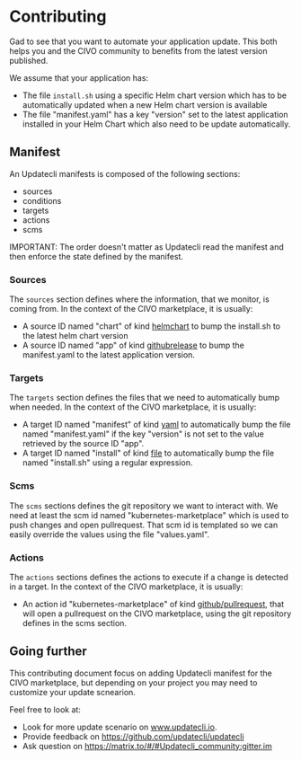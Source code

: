 # Contributing

Gad to see that you want to automate your application update.
This both helps you and the CIVO community to benefits from the latest version published.

We assume that your application has:

* The file `install.sh` using a specific Helm chart version which has to be automatically updated when a new Helm chart version is available
* The file "manifest.yaml" has a key "version" set to the latest application installed in your Helm Chart which also need to be update automatically.

## Manifest

An Updatecli manifests is composed of the following sections:

* sources
* conditions
* targets
* actions
* scms

IMPORTANT: The order doesn't matter as Updatecli read the manifest and then enforce the state defined by the manifest.

### Sources

The `sources` section defines where the information, that we monitor, is coming from.
In the context of the CIVO marketplace, it is usually:

* A source ID named "chart" of kind [helmchart](https://www.updatecli.io/docs/plugins/resource/helm_chart/) to bump the install.sh to the latest helm chart version
* A source ID named "app" of kind [githubrelease](https://www.updatecli.io/docs/plugins/resource/github_release/) to bump the manifest.yaml to the latest application version.

### Targets

The `targets` section defines the files that we need to automatically bump when needed.
In the context of the CIVO marketplace, it is usually:

* A target ID named "manifest" of kind [yaml](https://www.updatecli.io/docs/plugins/resource/yaml/) to automatically bump the file named  "manifest.yaml" if the key "version" is not set to the value retrieved by the source ID "app". 
* A target ID named "install" of kind [file](https://www.updatecli.io/docs/plugins/resource/yaml/) to automatically bump the file named "install.sh" using a regular expression.

### Scms

The `scms` sections defines the git repository we want to interact with. We need at least the scm id named "kubernetes-marketplace" which is used to push changes and open pullrequest. That scm id is templated so we can easily override the values using the file "values.yaml". 

### Actions

The `actions` sections defines the actions to execute if a change is detected in a target.
In the context of the CIVO marketplace, it is usually:

* An action id "kubernetes-marketplace" of kind [github/pullrequest](https://www.updatecli.io/docs/plugins/actions/github/), that will open a pullrequest on the CIVO marketplace, using the git repository defines in the scms section.


## Going further

This contributing document focus on adding Updatecli manifest for the CIVO marketplace, but depending on your project you may need to customize your update scnearion.

Feel free to look at:
* Look for more update scenario on www.updatecli.io. 
* Provide feedback on https://github.com/updatecli/updatecli
* Ask question on https://matrix.to/#/#Updatecli_community:gitter.im



